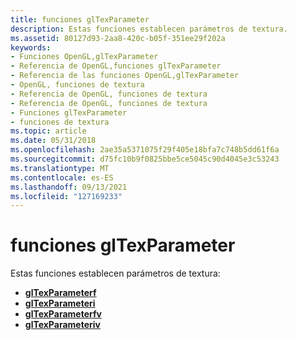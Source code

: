 ```yaml
---
title: funciones glTexParameter
description: Estas funciones establecen parámetros de textura.
ms.assetid: 80127d93-2aa8-420c-b05f-351ee29f202a
keywords:
- Funciones OpenGL,glTexParameter
- Referencia de OpenGL,funciones glTexParameter
- Referencia de las funciones OpenGL,glTexParameter
- OpenGL, funciones de textura
- Referencia de OpenGL, funciones de textura
- Referencia de OpenGL, funciones de textura
- Funciones glTexParameter
- funciones de textura
ms.topic: article
ms.date: 05/31/2018
ms.openlocfilehash: 2ae35a5371075f29f405e18bfa7c748b5dd61f6a
ms.sourcegitcommit: d75fc10b9f0825bbe5ce5045c90d4045e3c53243
ms.translationtype: MT
ms.contentlocale: es-ES
ms.lasthandoff: 09/13/2021
ms.locfileid: "127169233"
---
```

# <a name="gltexparameter-functions"></a>funciones glTexParameter

Estas funciones establecen parámetros de textura:

-   [**glTexParameterf**](gltexparameterf.md)
-   [**glTexParameteri**](gltexparameteri.md)
-   [**glTexParameterfv**](gltexparameterfv.md)
-   [**glTexParameteriv**](gltexparameteriv.md)

 

 




